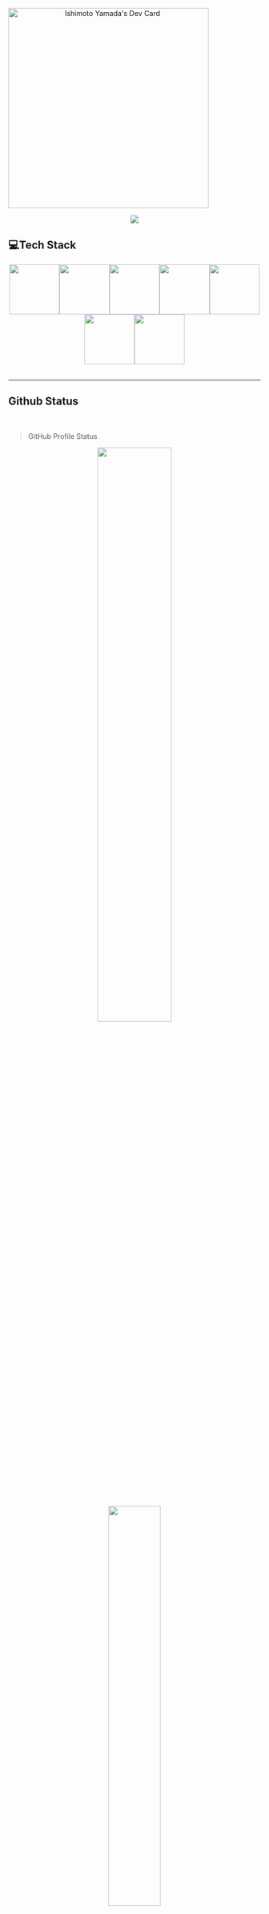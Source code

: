 
<a width="100%" href="https://app.daily.dev/hotdev" align="center"><img src="https://api.daily.dev/devcards/4aba052d94b34db9a001fc7e9d4afc35.png?r=410" width="400" alt="Ishimoto Yamada's Dev Card" align="center" /></a>

<p align="center">
  <a href="https://github.com/HOT-DEV"><img src="https://readme-typing-svg.herokuapp.com/?lines=Web%20and%20Blockchain%20Developer;10%2B%20years%20of%20developing%20experience;Always%20learning%20new%20tech&font=Pacifico&center=true&width=650&height=120&color=58a6ff&vCenter=true&size=45%22"></a>
</p>

<h2 align="left" id="macropower-tech">💻Tech Stack</h2>
<p align="center">
  <img src="https://media3.giphy.com/media/ln7z2eWriiQAllfVcn/200w.webp" width="100"><img src="https://i.giphy.com/media/LMt9638dO8dftAjtco/200.webp" width="100"><img src="https://i.giphy.com/media/eNAsjO55tPbgaor7ma/200w.webp" width="100"><img src="https://media.giphy.com/media/kdFc8fubgS31b8DsVu/giphy.gif" width="100"><img src="https://i.giphy.com/media/KzJkzjggfGN5Py6nkT/200.webp" width="100"><img src="https://i.giphy.com/media/IdyAQJVN2kVPNUrojM/200.webp" width="100"><img src="https://media.giphy.com/media/kH1DBkPNyZPOk0BxrM/giphy.gif" width="100">
  <br><br>
</p>

<hr>


<h2 align="left" id="macropower-tech">Github Status</h2>

<br />

> GitHub Profile Status

<p align="center">
    <img src="https://github-readme-stats.vercel.app/api?username=HOT-DEV&show_icons=true&bg_color=0e2239&text_color=58a6ff&hide_border=true" width="54.25%">
    <img src="https://github-readme-stats.vercel.app/api/top-langs?username=HOT-DEV&layout=compact&bg_color=0e2239&text_color=58a6ff&hide_border=true" width="45.25%">
</p>

<br />

<p align="right">
  <a href="https://github.com/HOT-DEV?tab=repositories&sort=stargazers">
    <img alt="total stars" title="Total stars on GitHub" src="https://custom-icon-badges.herokuapp.com/badge/dynamic/json?logo=star&color=55960c&labelColor=488207&label=Stars&style=for-the-badge&query=%24.stars&url=https://api.github-star-counter.workers.dev/user/HOT-DEV"/></a>
  <a href="https://github.com/HOT-DEV?tab=followers">
    <img alt="followers" title="Follow me on Github" src="https://custom-icon-badges.herokuapp.com/github/followers/HOT-DEV?color=236ad3&labelColor=1155ba&style=for-the-badge&logo=person-add&label=Follow&logoColor=white"/></a>
</p>

